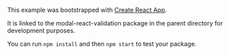 This example was bootstrapped with [Create React App](https://github.com/facebook/create-react-app).

It is linked to the modal-react-validation package in the parent directory for development purposes.

You can run `npm install` and then `npm start` to test your package.
